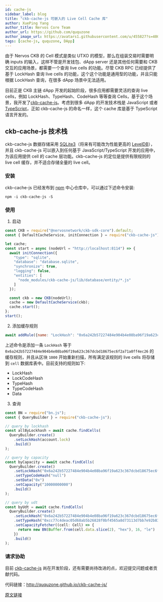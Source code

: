 ```yaml
---
id: cache-js
sidebar_label: blog
title: "ckb-cache-js 可嵌入的 Live Cell Cache 库"
author: XuePing Yang
author_title: Nervos Core Team
author_url: https://github.com/ququzone
author_image_url: https://avatars1.githubusercontent.com/u/455827?s=400&u=c75f026770ab1e461038a2da1339553a0c8d4bae&v=4
tags: [cache-js, ququzone, DApp]
---
```


由于 Nervos CKB 的 Cell 模式是类似 UTXO 的模型，那么在组装交易时需要明确 inputs 的输入，这样不管是开发钱包、dApp server 还是其他任何需要和 CKB 交互的应用场景，都需要一个查询 live cells 的功能。尽管 CKB RPC 已经提供了基于 LockHash 查询 live cells 的功能，这个这个功能是通用型的功能，并且只能根据 LockHash 查询，在很多 dApp 场景中无法适用。

目前正是 CKB 主链 dApp 开发的起始阶段，很多应用都需要灵活的查询 live cells，例如 LockHash、TypeHash、CodeHash 等等查询 Cells，基于这个场景，我开发了[ckb-cache-js](https://github.com/ququzone/ckb-cache-js)。考虑到很多 dApp 的开发技术栈是 JavaScript 或者 [TypeScript](https://www.typescriptlang.org/)，正如 ckb-cache-js 的命名一样，这个 cache 库是基于 TypeScript 语言开发的。

<!--truncate-->

## ckb-cache-js 技术栈

ckb-cache-js 数据存储采用 [SQLite3](https://www.sqlite.org/)（将来有可能改为性能更高的 [LevelDB](https://github.com/google/leveldb)），并且 ckb-cache-js 可以嵌入到任何基于 JavaScript/TypeScript 开发的应用中，为该应用提供 cell 的 cache 层功能。ckb-cache-js 的定位是提供有限规则的 live cell 缓存，并不适合存储全量的 live cell。

### 安装

ckb-cache-js 已经发布到 [npm](https://www.npmjs.com/package/ckb-cache-js) 中心仓库中，可以通过下述命令安装:

```
npm -i ckb-cache-js -S
```

### 使用

1. 启动

```js
const CKB = require("@nervosnetwork/ckb-sdk-core").default;
const { DefaultCacheService, initConnection } = require("ckb-cache-js");

let cache;
const start = async (nodeUrl = "http://localhost:8114") => {
  await initConnection({
    "type": "sqlite",
    "database": "database.sqlite",
    "synchronize": true,
    "logging": false,
    "entities": [
      "node_modules/ckb-cache-js/lib/database/entity/*.js"
    ]
  });

  const ckb = new CKB(nodeUrl);
  cache = new DefaultCacheService(ckb);
  cache.start();
};
start();
```

2. 添加缓存规则

```js
await addRule({name: "LockHash": "0x6a242b57227484e904b4e08ba96f19a623c367dcbd18675ec6f2a71a0ff4ec26"}, "1000");
```

上述命令是添加一条  `LockHash`  等于 `0x6a242b57227484e904b4e08ba96f19a623c367dcbd18675ec6f2a71a0ff4ec26` 的缓存规则，并且从区块 `1000` 开始重新扫描，所有满足该规则的 live cells 将存储到 `cell` 数据库表中。目前支持的规则如下:

* LockHash
* LockCodeHash
* TypeHash
* TypeCodeHash
* Data

3. 查询

```js
const BN = require("bn.js");
const { QueryBuilder } = require("ckb-cache-js");

// query by lockhash
const allByLockhash = await cache.findCells(
  QueryBuilder.create()
    .setLockHash(account.lock)
    .build()
);

// query by capacity
const byCapacity = await cache.findCells(
  QueryBuilder.create()
    .setLockHash("0x6a242b57227484e904b4e08ba96f19a623c367dcbd18675ec6f2a71a0ff4ec26")
    .setTypeCodeHash("null")
    .setData("0x")
    .setCapacity("10000000000")
    .build()
);

// query by udt
const byUdt = await cache.findCells(
  QueryBuilder.create()
    .setLockHash("0x6a242b57227484e904b4e08ba96f19a623c367dcbd18675ec6f2a71a0ff4ec26")
    .setTypeHash("0xcc77c4deac05d68ab5b26828f0bf4565a8d73113d7bb7e92b8362b8a74e58e58")
    .setCapacityFetcher((cell: Cell) => {
      return new BN(Buffer.from(cell.data.slice(2), "hex"), 16, "le")
    })
    .build()
);
```

### 请求协助

目前 [ckb-cache-js](https://github.com/ququzone/ckb-cache-js) 尚在开发阶段，还有需要尚待改进的点，欢迎提交问题或者贡献代码。

代码链接：http://ququzone.github.io/ckb-cache-js/

[原文链接](https://talk.nervos.org/t/ckb-cache-js-live-cell-cache/4428)